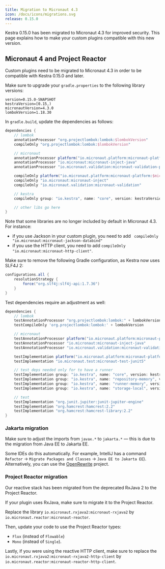 ```yaml
---
title: Migration to Micronaut 4.3
icon: /docs/icons/migrations.svg
release: 0.15.0
---
```


Kestra 0.15.0 has been migrated to Micronaut 4.3 for improved security. This page explains how to make your custom plugins compatible with this new version.

## Micronaut 4 and Project Reactor

Custom plugins need to be migrated to Micronaut 4.3 in order to be compatible with Kestra 0.15.0 and later.

Make sure to upgrade your `gradle.properties` to the following library versions:

```properties
version=0.15.0-SNAPSHOT
kestraVersion=[0.15,)
micronautVersion=4.3.0
lombokVersion=1.18.30
```

In `gradle.build`, update the dependencies as follows:

```groovy
dependencies {
    // lombok
    annotationProcessor "org.projectlombok:lombok:$lombokVersion"
    compileOnly "org.projectlombok:lombok:$lombokVersion"

    // micronaut
    annotationProcessor platform("io.micronaut.platform:micronaut-platform:$micronautVersion")
    annotationProcessor "io.micronaut:micronaut-inject-java"
    annotationProcessor "io.micronaut.validation:micronaut-validation-processor"

    compileOnly platform("io.micronaut.platform:micronaut-platform:$micronautVersion")
    compileOnly "io.micronaut:micronaut-inject"
    compileOnly "io.micronaut.validation:micronaut-validation"

    // kestra
    compileOnly group: "io.kestra", name: "core", version: kestraVersion

    // other libs go here
}
```

Note that some libraries are no longer included by default in Micronaut 4.3. For instance:
- if you use Jackson in your custom plugin, you need to add ` compileOnly "io.micronaut:micronaut-jackson-databind"`
- if you use the HTTP client, you need to add `compileOnly "io.micronaut:micronaut-http-client"`.

Make sure to remove the following Gradle configuration, as Kestra now uses SLF4J 2:

```groovy
configurations.all {
    resolutionStrategy {
        force("org.slf4j:slf4j-api:1.7.36")
    }
}
```

Test dependencies require an adjustment as well:

```groovy
dependencies {
    // lombok
    testAnnotationProcessor "org.projectlombok:lombok:" + lombokVersion
    testCompileOnly 'org.projectlombok:lombok:' + lombokVersion

    // micronaut
    testAnnotationProcessor platform("io.micronaut.platform:micronaut-platform:$micronautVersion")
    testAnnotationProcessor "io.micronaut:micronaut-inject-java"
    testAnnotationProcessor "io.micronaut.validation:micronaut-validation-processor"

    testImplementation platform("io.micronaut.platform:micronaut-platform:$micronautVersion")
    testImplementation "io.micronaut.test:micronaut-test-junit5"

    // test deps needed only for to have a runner
    testImplementation group: "io.kestra", name: "core", version: kestraVersion
    testImplementation group: "io.kestra", name: "repository-memory", version: kestraVersion
    testImplementation group: "io.kestra", name: "runner-memory", version: kestraVersion
    testImplementation group: "io.kestra", name: "storage-local", version: kestraVersion

    // test
    testImplementation "org.junit.jupiter:junit-jupiter-engine"
    testImplementation "org.hamcrest:hamcrest:2.2"
    testImplementation "org.hamcrest:hamcrest-library:2.2"
}
```

### Jakarta migration

Make sure to adjust the imports from `javax.*` to `jakarta.*` — this is due to the migration from Java EE to Jakarta EE.

Some IDEs do this automatically. For example, IntelliJ has a command `Refactor` -> `Migrate Packages and Classes` -> `Java EE to Jakarta EE`). Alternatively, you can use the [OpenRewrite](https://docs.openrewrite.org/recipes/java/migrate/jakarta/javaxmigrationtojakarta) project.

### Project Reactor migration

Our reactive stack has been migrated from the deprecated RxJava 2 to the Project Reactor.

If your plugin uses RxJava, make sure to migrate it to the Project Reactor.

Replace the library `io.micronaut.rxjava2:micronaut-rxjava2` by `io.micronaut.reactor:micronaut-reactor`.

Then, update your code to use the Project Reactor types:
- `Flux` (instead of `Flowable`)
- `Mono` (instead of `Single`).

Lastly, if you were using the reactive HTTP client, make sure to replace the `io.micronaut.rxjava2:micronaut-rxjava2-http-client` by `io.micronaut.reactor:micronaut-reactor-http-client`.
